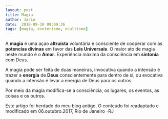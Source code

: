 ```yaml
---
layout: post
title: Magia
author: Jario
date:  2018-09-10 09:09:36
tags: [magia, esoterismo, ocultismo]
---
```

A **magia** é uma açao **altruísta** voluntária e consciente de cooperar com as **potencias divinas** em favor das **Leis Universais**. O maior ato de magia neste mundo é o **Amor**. Experiência máxima da consciência em **sintonia** com Deus.
  
A magia pode ser feita de duas maneiras, invocativa quando a intensão é trazer a **energia** de **Deus** conscientemente para dentro de si, ou evocativa quando a intensão é levar a energia de Deus para os outros.

Por meio da magia modifica-se a consciência, os lugares, os eventos, as coisas e os outros.

Este artigo foi herdado do meu blog antigo. O conteúdo foi readaptado e modificado em 06.outubro.2017, Rio de Janeiro -RJ